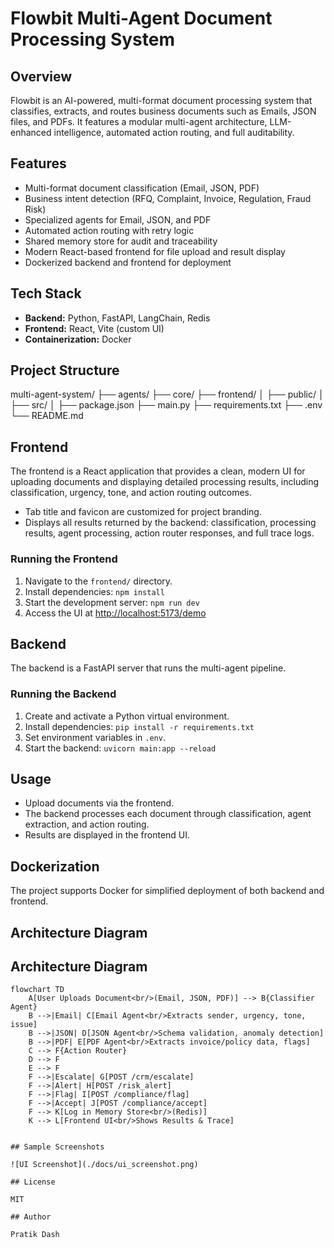 # Flowbit Multi-Agent Document Processing System

## Overview

Flowbit is an AI-powered, multi-format document processing system that classifies, extracts, and routes business documents such as Emails, JSON files, and PDFs. It features a modular multi-agent architecture, LLM-enhanced intelligence, automated action routing, and full auditability.

## Features

- Multi-format document classification (Email, JSON, PDF)
- Business intent detection (RFQ, Complaint, Invoice, Regulation, Fraud Risk)
- Specialized agents for Email, JSON, and PDF
- Automated action routing with retry logic
- Shared memory store for audit and traceability
- Modern React-based frontend for file upload and result display
- Dockerized backend and frontend for deployment

## Tech Stack

- **Backend:** Python, FastAPI, LangChain, Redis
- **Frontend:** React, Vite (custom UI)
- **Containerization:** Docker

## Project Structure
multi-agent-system/
├── agents/
├── core/
├── frontend/
│ ├── public/
│ ├── src/
│ ├── package.json
├── main.py
├── requirements.txt
├── .env
└── README.md

## Frontend

The frontend is a React application that provides a clean, modern UI for uploading documents and displaying detailed processing results, including classification, urgency, tone, and action routing outcomes.

- Tab title and favicon are customized for project branding.
- Displays all results returned by the backend: classification, processing results, agent processing, action router responses, and full trace logs.

### Running the Frontend

1. Navigate to the `frontend/` directory.
2. Install dependencies: `npm install`
3. Start the development server: `npm run dev`
4. Access the UI at [http://localhost:5173/demo](http://localhost:5173/demo)

## Backend

The backend is a FastAPI server that runs the multi-agent pipeline.

### Running the Backend

1. Create and activate a Python virtual environment.
2. Install dependencies: `pip install -r requirements.txt`
3. Set environment variables in `.env`.
4. Start the backend: `uvicorn main:app --reload`

## Usage

- Upload documents via the frontend.
- The backend processes each document through classification, agent extraction, and action routing.
- Results are displayed in the frontend UI.

## Dockerization

The project supports Docker for simplified deployment of both backend and frontend.

## Architecture Diagram

## Architecture Diagram

```mermaid
flowchart TD
    A[User Uploads Document<br/>(Email, JSON, PDF)] --> B{Classifier Agent}
    B -->|Email| C[Email Agent<br/>Extracts sender, urgency, tone, issue]
    B -->|JSON| D[JSON Agent<br/>Schema validation, anomaly detection]
    B -->|PDF| E[PDF Agent<br/>Extracts invoice/policy data, flags]
    C --> F{Action Router}
    D --> F
    E --> F
    F -->|Escalate| G[POST /crm/escalate]
    F -->|Alert| H[POST /risk_alert]
    F -->|Flag| I[POST /compliance/flag]
    F -->|Accept| J[POST /compliance/accept]
    F --> K[Log in Memory Store<br/>(Redis)]
    K --> L[Frontend UI<br/>Shows Results & Trace]


## Sample Screenshots

![UI Screenshot](./docs/ui_screenshot.png)

## License

MIT

## Author

Pratik Dash
